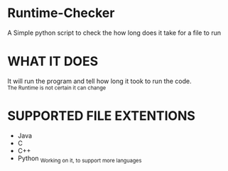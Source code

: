 # **Runtime-Checker**
A Simple python script to check the how long does it take for a file to run


# **WHAT IT DOES**
It will run the program and tell how long it took to run the code. </br>
<sub> The Runtime is not certain it can change </sub>

# **SUPPORTED FILE EXTENTIONS**
- Java
- C
- C++
- Python
<sub> Working on it, to support more languages </sub>
